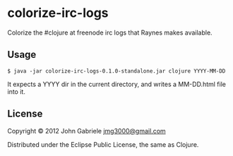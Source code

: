 # colorize-irc-logs

Colorize the #clojure at freenode irc logs that Raynes makes
available.

## Usage

    $ java -jar colorize-irc-logs-0.1.0-standalone.jar clojure YYYY-MM-DD

It expects a YYYY dir in the current directory, and writes a
MM-DD.html file into it.

## License

Copyright © 2012 John Gabriele <jmg3000@gmail.com>

Distributed under the Eclipse Public License, the same as Clojure.
